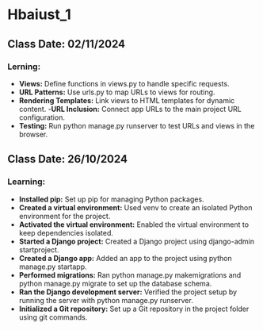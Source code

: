 # Hbaiust_1
## Class Date: 02/11/2024
### Lerning:
- **Views:** Define functions in views.py to handle specific requests.
- **URL Patterns:** Use urls.py to map URLs to views for routing.
- **Rendering Templates:** Link views to HTML templates for dynamic content.
-**URL Inclusion:** Connect app URLs to the main project URL configuration.
- **Testing:** Run python manage.py runserver to test URLs and views in the browser.

## Class Date: 26/10/2024
### Learning:
- **Installed pip:** Set up pip for managing Python packages.
- **Created a virtual environment:** Used venv to create an isolated Python environment for the project.
- **Activated the virtual environment:** Enabled the virtual environment to keep dependencies isolated.
- **Started a Django project:** Created a Django project using django-admin startproject.
- **Created a Django app:** Added an app to the project using python manage.py startapp.
- **Performed migrations:** Ran python manage.py makemigrations and python manage.py migrate to set up the database schema.
- **Ran the Django development server:** Verified the project setup by running the server with python manage.py runserver.
- **Initialized a Git repository:** Set up a Git repository in the project folder using git commands.
